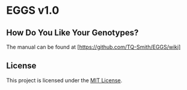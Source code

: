 
# EGGS v1.0

## How Do You Like Your Genotypes?

The manual can be found at [https://github.com/TQ-Smith/EGGS/wiki]

## License 

This project is licensed under the [MIT License](./LICENSE).